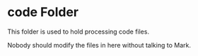 # code Folder
This folder is used to hold processing code files.

Nobody should modify the files in here without talking to Mark.
